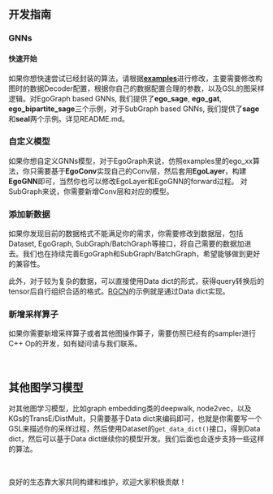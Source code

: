 ## 开发指南

### GNNs
#### 快速开始
如果你想快速尝试已经封装的算法，请根据[**examples**](../../../../examples/tf)进行修改，主要需要修改构图时的数据Decoder配置，根据你自己的数据配置合理的参数，以及GSL的图采样逻辑。对EgoGraph based GNNs, 我们提供了**ego_sage**, **ego_gat**, **ego_bipartite_sage**三个示例，对于SubGraph based GNNs, 我们提供了**sage**和**seal**两个示例。详见README.md。
​

### 自定义模型
如果你想自定义GNNs模型，对于EgoGraph来说，仿照examples里的ego_xx算法，你只需要基于**EgoConv**实现自己的Conv层，然后套用**EgoLayer**，构建**EgoGNN**即可，当然你也可以修改EgoLayer和EgoGNN的forward过程。
对SubGraph来说，你需要新增Conv层和对应的模型。
​

### 添加新数据
如果你发现目前的数据格式不能满足你的需求，你需要修改到数据层，包括Dataset, EgoGraph, SubGraph/BatchGraph等接口，将自己需要的数据加进去。我们也在持续完善EgoGraph和SubGraph/BatchGraph，希望能够做到更好的兼容性。
​

此外，对于较为复杂的数据，可以直接使用Data dict的形式，获得query转换后的tensor后自行组织合适的格式。[RGCN](../../../../examples/tf/ego_rgcn)的示例就是通过Data dict实现。
​

### 新增采样算子
如果你需要新增采样算子或者其他图操作算子，需要仿照已经有的sampler进行C++ Op的开发，如有疑问请与我们联系。


​

## 其他图学习模型

对其他图学习模型，比如graph embedding类的deepwalk, node2vec，以及KGs的TransE/DistMult，只需要基于Data dict来编码即可，也就是你需要写一个GSL来描述你的采样过程，然后使用Dataset的`get_data_dict()`接口，得到Data dict，然后可以基于Data dict继续你的模型开发。我们后面也会逐步支持一些这样的算法。
​

​

良好的生态靠大家共同构建和维护，欢迎大家积极贡献！
